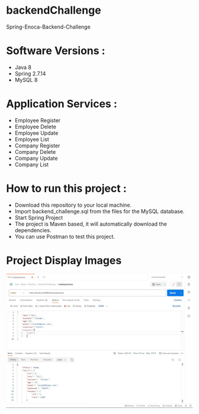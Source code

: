 # backendChallenge
 Spring-Enoca-Backend-Challenge

 # Software Versions :
- Java 8
- Spring 2.7.14
- MySQL 8

 # Application Services : 
- Employee Register
- Employee Delete
- Employee Update
- Employee List
- Company Register
- Company Delete
- Company Update
- Company List

 # How to run this project : 
 - Download this repository to your local machine.
 - Import backend_challenge.sql from the files for the MySQL database.
 - Start Spring Project
 - The project is Maven based, it will automatically download the dependencies.
 - You can use Postman to test this project.

 # Project Display Images

 <p>
<a href="https://github.com/ondersener/backendChallenge/blob/main/project_images/emloyee_save.jpg">
<img src="https://github.com/ondersener/backendChallenge/blob/main/project_images/emloyee_save.jpg" width="3000" style="max-width:100%;"></a>

</p>
